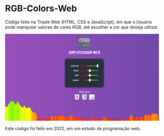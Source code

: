 # RGB-Colors-Web

Código feito na Tríade Web (HTML, CSS e JavaScript), em que o Usuário pode manipular valores de cores RGB, até escolher a cor que deseja utilizar.

![Screenshot](screenshot.png)

Este código foi feito em 2022, em um estudo da programação web.
